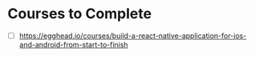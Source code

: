 # Courses to Complete

- [ ] https://egghead.io/courses/build-a-react-native-application-for-ios-and-android-from-start-to-finish
